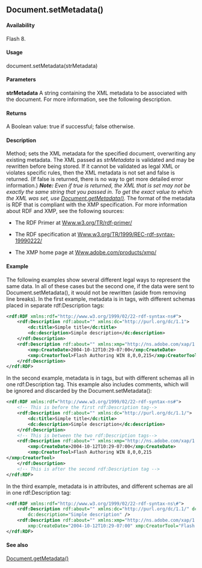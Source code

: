 ## Document.setMetadata()

#### Availability

Flash 8.

#### Usage

document.setMetadata(strMetadata)

#### Parameters

**strMetadata** A string containing the XML metadata to be associated with the document. For more information, see the following description.

#### Returns

A Boolean value: true if successful; false otherwise.

#### Description

Method; sets the XML metadata for the specified document, overwriting any existing metadata. The XML passed as *strMetadata* is validated and may be rewritten before being stored. If it cannot be validated as legal XML or violates specific rules, then the XML metadata is not set and false is returned. (If false is returned, there is no way to get more detailed error information.)
***Note:** Even if true is returned, the XML that is set may not be exactly the same string that you passed in. To get the exact value to which the XML was set, use [Document.getMetadata()](../Document_object/Document80.md).*
The format of the metadata is RDF that is compliant with the XMP specification. For more information about RDF and XMP, see the following sources:

- The RDF Primer at [Www.w3.org/TR/rdf-primer/](http://www.w3.org/TR/rdf-primer/)

- The RDF specification at [Www.w3.org/TR/1999/REC-rdf-syntax-19990222/](http://www.w3.org/TR/1999/REC-rdf-syntax-19990222/)

- The XMP home page at [Www.adobe.com/products/xmp/](http://www.adobe.com/products/xmp/)

#### Example

The following examples show several different legal ways to represent the same data. In all of these cases but the second one, if the data were sent to Document.setMetadata(), it would not be rewritten (aside from removing line breaks).
In the first example, metadata is in tags, with different schemas placed in separate rdf:Description tags:

```xml
<rdf:RDF xmlns:rdf="http://www.w3.org/1999/02/22-rdf-syntax-ns#">
    <rdf:Description rdf:about="" xmlns:dc="http://purl.org/dc/1.1">
        <dc:title>Simple title</dc:title>
        <dc:description>Simple description</dc:description>
    </rdf:Description>
    <rdf:Description rdf:about="" xmlns:xmp="http://ns.adobe.com/xap/1.0/">
        <xmp:CreateDate>2004-10-12T10:29-07:00</xmp:CreateDate>
        <xmp:CreatorTool>Flash Authoring WIN 8,0,0,215</xmp:CreatorTool>
    </rdf:Description>
</rdf:RDF>
```

In the second example, metadata is in tags, but with different schemas all in one rdf:Description
tag.
This example also includes comments, which will be ignored and discarded by the
Document.setMetadata():

```xml
<rdf:RDF xmlns:rdf="http://www.w3.org/1999/02/22-rdf-syntax-ns#">
    <!-- This is before the first rdf:Description tag-->
    <rdf:Description rdf:about="" xmlns:dc="http://purl.org/dc/1.1/">
        <dc:title>Simple title</dc:title>
        <dc:description>Simple description</dc:description>
    </rdf:Description>
    <!-- This is between the two rdf:Description tags-->
    <rdf:Description rdf:about="" xmlns:xmp="http://ns.adobe.com/xap/1.0/">
        <xmp:CreateDate>2004-10-12T10:29-07:00</xmp:CreateDate>
        <xmp:CreatorTool>Flash Authoring WIN 8,0,0,215
</xmp:CreatorTool>
    </rdf:Description>
    <!-- This is after the second rdf:Description tag -->
</rdf:RDF>
```

In the third example, metadata is in attributes, and different schemas are all in one
rdf:Description tag:

```xml
<rdf:RDF xmlns:rdf="http://www.w3.org/1999/02/22-rdf-syntax-ns\#">
    <rdf:Description rdf:about="" xmlns:dc="http://purl.org/dc/1.1/" dc:title="Simple title"
        dc:description="Simple description" />
    <rdf:Description rdf:about="" xmlns:xmp="http://ns.adobe.com/xap/1.0/"
        xmp:CreateDate="2004-10-12T10:29-07:00" xmp:CreatorTool="Flash Authoring WIN 8,0,0,215" />
</rdf:RDF>
```

#### See also

[Document.getMetadata()](../Document_object/Document80.md)
